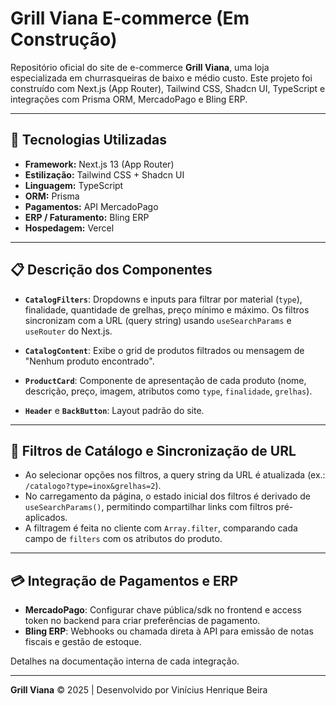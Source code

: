 # Grill Viana E-commerce (Em Construção)

Repositório oficial do site de e-commerce **Grill Viana**, uma loja especializada em churrasqueiras de baixo e médio custo. Este projeto foi construído com Next.js (App Router), Tailwind CSS, Shadcn UI, TypeScript e integrações com Prisma ORM, MercadoPago e Bling ERP.

---

## 🔧 Tecnologias Utilizadas

* **Framework:** Next.js 13 (App Router)
* **Estilização:** Tailwind CSS + Shadcn UI
* **Linguagem:** TypeScript
* **ORM:** Prisma
* **Pagamentos:** API MercadoPago
* **ERP / Faturamento:** Bling ERP
* **Hospedagem:** Vercel

---

## 📋 Descrição dos Componentes

* **`CatalogFilters`**: Dropdowns e inputs para filtrar por material (`type`), finalidade, quantidade de grelhas, preço mínimo e máximo. Os filtros sincronizam com a URL (query string) usando `useSearchParams` e `useRouter` do Next.js.

* **`CatalogContent`**: Exibe o grid de produtos filtrados ou mensagem de "Nenhum produto encontrado".

* **`ProductCard`**: Componente de apresentação de cada produto (nome, descrição, preço, imagem, atributos como `type`, `finalidade`, `grelhas`).

* **`Header`** e **`BackButton`**: Layout padrão do site.

---

## 🔎 Filtros de Catálogo e Sincronização de URL

* Ao selecionar opções nos filtros, a query string da URL é atualizada (ex.: `/catalogo?type=inox&grelhas=2`).
* No carregamento da página, o estado inicial dos filtros é derivado de `useSearchParams()`, permitindo compartilhar links com filtros pré-aplicados.
* A filtragem é feita no cliente com `Array.filter`, comparando cada campo de `filters` com os atributos do produto.

---

## 💳 Integração de Pagamentos e ERP

* **MercadoPago**: Configurar chave pública/sdk no frontend e access token no backend para criar preferências de pagamento.
* **Bling ERP**: Webhooks ou chamada direta à API para emissão de notas fiscais e gestão de estoque.

Detalhes na documentação interna de cada integração.

---

**Grill Viana** © 2025 | Desenvolvido por Vinícius Henrique Beira
